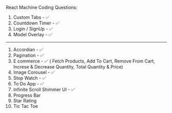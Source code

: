 React Machine Coding Questions:

1. Custom Tabs - ✅
2. Countdown Timer - ✅
3. Login / SignUp - ✅
4. Model Overlay - ✅

---

1. Accordian - ✅
2. Pagination - ✅
3. E commerce - ✅ ( Fetch Products, Add To Cart, Remove From Cart, Increse & Decrease Quantity, Total Quantity & Price)
4. Image Corousel - ✅
5. Stop Watch - ✅
6. To Do App - ✅
7. Infinite Scroll Shimmer UI - ✅
8. Progress Bar 
9. Star Rating
10. Tic Tac Toe
